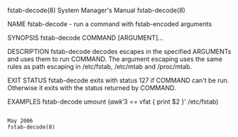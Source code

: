 fstab-decode(8)                                                                          System Manager's Manual                                                                          fstab-decode(8)

NAME
       fstab-decode - run a command with fstab-encoded arguments

SYNOPSIS
        fstab-decode COMMAND [ARGUMENT]...

DESCRIPTION
       fstab-decode decodes escapes in the specified ARGUMENTs and uses them to run COMMAND.  The argument escaping uses the same rules as path escaping in /etc/fstab, /etc/mtab and /proc/mtab.

EXIT STATUS
       fstab-decode exits with status 127 if COMMAND can't be run.  Otherwise it exits with the status returned by COMMAND.

EXAMPLES
       fstab-decode umount $(awk '$3 == vfat { print $2 }' /etc/fstab)

                                                                                                 May 2006                                                                                 fstab-decode(8)
